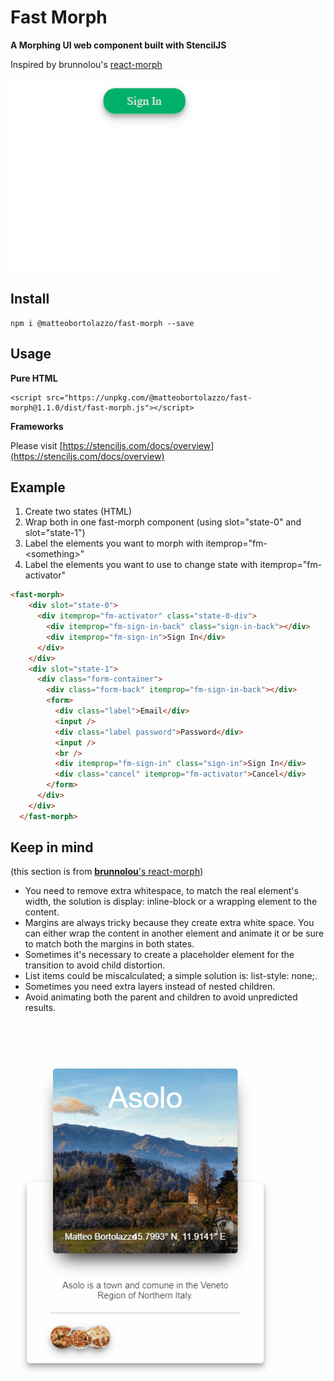 # Fast Morph

**A Morphing UI web component built with StencilJS**

Inspired by brunnolou's [react-morph](https://github.com/brunnolou/react-morph)

![Sign-In example](https://raw.githubusercontent.com/matteobortolazzo/fast-morph/master/gifs/motion-ui-sign-in.gif)


## Install
```
npm i @matteobortolazzo/fast-morph --save
```

## Usage

**Pure HTML**
```
<script src="https://unpkg.com/@matteobortolazzo/fast-morph@1.1.0/dist/fast-morph.js"></script> 
```

**Frameworks**

Please visit [https://stenciljs.com/docs/overview](https://stenciljs.com/docs/overview)


## Example

1. Create two states (HTML)
2. Wrap both in one fast-morph component (using slot="state-0" and slot="state-1")
3. Label the elements you want to morph with itemprop="fm-\<something\>"
4. Label the elements you want to use to change state with itemprop="fm-activator"

```html
<fast-morph>
    <div slot="state-0">
      <div itemprop="fm-activator" class="state-0-div">
        <div itemprop="fm-sign-in-back" class="sign-in-back"></div>
        <div itemprop="fm-sign-in">Sign In</div>
      </div>
    </div>
    <div slot="state-1">
      <div class="form-container">
        <div class="form-back" itemprop="fm-sign-in-back"></div>
        <form>
          <div class="label">Email</div>
          <input />
          <div class="label password">Password</div>
          <input />
          <br />
          <div itemprop="fm-sign-in" class="sign-in">Sign In</div>
          <div class="cancel" itemprop="fm-activator">Cancel</div>
        </form>
      </div>
    </div>
  </fast-morph>
```

## Keep in mind
(this section is from [**brunnolou**'s react-morph](https://github.com/brunnolou/react-morph))

* You need to remove extra whitespace, to match the real element's width, the solution is display: inline-block or a wrapping element to the content.
* Margins are always tricky because they create extra white space. You can either wrap the content in another element and animate it or be sure to match both the margins in both states.
* Sometimes it's necessary to create a placeholder element for the transition to avoid child distortion.
* List items could be miscalculated; a simple solution is: list-style: none;.
* Sometimes you need extra layers instead of nested children.
* Avoid animating both the parent and children to avoid unpredicted results.

![Card example](https://raw.githubusercontent.com/matteobortolazzo/fast-morph/master/gifs/motion-ui-card.gif) 
